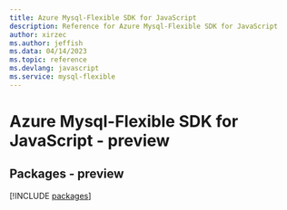 ```yaml
---
title: Azure Mysql-Flexible SDK for JavaScript
description: Reference for Azure Mysql-Flexible SDK for JavaScript
author: xirzec
ms.author: jeffish
ms.data: 04/14/2023
ms.topic: reference
ms.devlang: javascript
ms.service: mysql-flexible
---
```

# Azure Mysql-Flexible SDK for JavaScript - preview
## Packages - preview
[!INCLUDE [packages](mysql-flexible-index.md)]